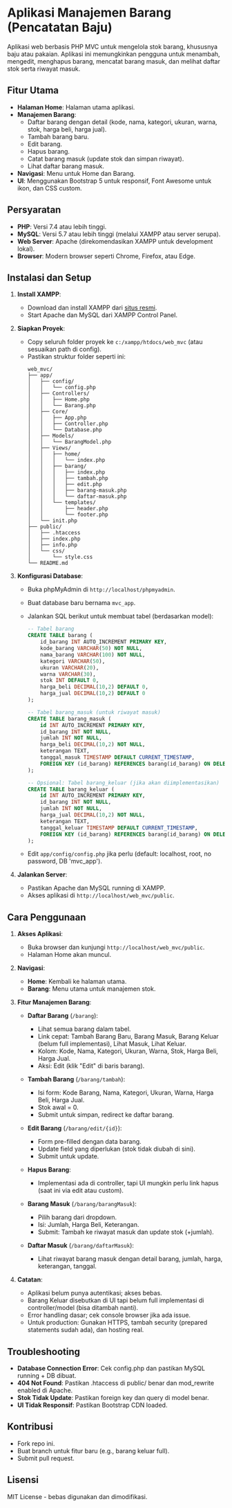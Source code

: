 # Aplikasi Manajemen Barang (Pencatatan Baju)

Aplikasi web berbasis PHP MVC untuk mengelola stok barang, khususnya baju atau pakaian. Aplikasi ini memungkinkan pengguna untuk menambah, mengedit, menghapus barang, mencatat barang masuk, dan melihat daftar stok serta riwayat masuk.

## Fitur Utama
- **Halaman Home**: Halaman utama aplikasi.
- **Manajemen Barang**:
  - Daftar barang dengan detail (kode, nama, kategori, ukuran, warna, stok, harga beli, harga jual).
  - Tambah barang baru.
  - Edit barang.
  - Hapus barang.
  - Catat barang masuk (update stok dan simpan riwayat).
  - Lihat daftar barang masuk.
- **Navigasi**: Menu untuk Home dan Barang.
- **UI**: Menggunakan Bootstrap 5 untuk responsif, Font Awesome untuk ikon, dan CSS custom.

## Persyaratan
- **PHP**: Versi 7.4 atau lebih tinggi.
- **MySQL**: Versi 5.7 atau lebih tinggi (melalui XAMPP atau server serupa).
- **Web Server**: Apache (direkomendasikan XAMPP untuk development lokal).
- **Browser**: Modern browser seperti Chrome, Firefox, atau Edge.

## Instalasi dan Setup
1. **Install XAMPP**:
   - Download dan install XAMPP dari [situs resmi](https://www.apachefriends.org/).
   - Start Apache dan MySQL dari XAMPP Control Panel.

2. **Siapkan Proyek**:
   - Copy seluruh folder proyek ke `c:/xampp/htdocs/web_mvc` (atau sesuaikan path di config).
   - Pastikan struktur folder seperti ini:
     ```
     web_mvc/
     ├── app/
     │   ├── config/
     │   │   └── config.php
     │   ├── Controllers/
     │   │   ├── Home.php
     │   │   └── Barang.php
     │   ├── Core/
     │   │   ├── App.php
     │   │   ├── Controller.php
     │   │   └── Database.php
     │   ├── Models/
     │   │   └── BarangModel.php
     │   ├── Views/
     │   │   ├── home/
     │   │   │   └── index.php
     │   │   ├── barang/
     │   │   │   ├── index.php
     │   │   │   ├── tambah.php
     │   │   │   ├── edit.php
     │   │   │   ├── barang-masuk.php
     │   │   │   └── daftar-masuk.php
     │   │   └── templates/
     │   │       ├── header.php
     │   │       └── footer.php
     │   └── init.php
     ├── public/
     │   ├── .htaccess
     │   ├── index.php
     │   ├── info.php
     │   └── css/
     │       └── style.css
     └── README.md
     ```

3. **Konfigurasi Database**:
   - Buka phpMyAdmin di `http://localhost/phpmyadmin`.
   - Buat database baru bernama `mvc_app`.
   - Jalankan SQL berikut untuk membuat tabel (berdasarkan model):

     ```sql
     -- Tabel barang
     CREATE TABLE barang (
         id_barang INT AUTO_INCREMENT PRIMARY KEY,
         kode_barang VARCHAR(50) NOT NULL,
         nama_barang VARCHAR(100) NOT NULL,
         kategori VARCHAR(50),
         ukuran VARCHAR(20),
         warna VARCHAR(30),
         stok INT DEFAULT 0,
         harga_beli DECIMAL(10,2) DEFAULT 0,
         harga_jual DECIMAL(10,2) DEFAULT 0
     );

     -- Tabel barang_masuk (untuk riwayat masuk)
     CREATE TABLE barang_masuk (
         id INT AUTO_INCREMENT PRIMARY KEY,
         id_barang INT NOT NULL,
         jumlah INT NOT NULL,
         harga_beli DECIMAL(10,2) NOT NULL,
         keterangan TEXT,
         tanggal_masuk TIMESTAMP DEFAULT CURRENT_TIMESTAMP,
         FOREIGN KEY (id_barang) REFERENCES barang(id_barang) ON DELETE CASCADE
     );

     -- Opsional: Tabel barang_keluar (jika akan diimplementasikan)
     CREATE TABLE barang_keluar (
         id INT AUTO_INCREMENT PRIMARY KEY,
         id_barang INT NOT NULL,
         jumlah INT NOT NULL,
         harga_jual DECIMAL(10,2) NOT NULL,
         keterangan TEXT,
         tanggal_keluar TIMESTAMP DEFAULT CURRENT_TIMESTAMP,
         FOREIGN KEY (id_barang) REFERENCES barang(id_barang) ON DELETE CASCADE
     );
     ```

   - Edit `app/config/config.php` jika perlu (default: localhost, root, no password, DB 'mvc_app').

4. **Jalankan Server**:
   - Pastikan Apache dan MySQL running di XAMPP.
   - Akses aplikasi di `http://localhost/web_mvc/public`.

## Cara Penggunaan
1. **Akses Aplikasi**:
   - Buka browser dan kunjungi `http://localhost/web_mvc/public`.
   - Halaman Home akan muncul.

2. **Navigasi**:
   - **Home**: Kembali ke halaman utama.
   - **Barang**: Menu utama untuk manajemen stok.

3. **Fitur Manajemen Barang**:
   - **Daftar Barang** (`/barang`):
     - Lihat semua barang dalam tabel.
     - Link cepat: Tambah Barang Baru, Barang Masuk, Barang Keluar (belum full implementasi), Lihat Masuk, Lihat Keluar.
     - Kolom: Kode, Nama, Kategori, Ukuran, Warna, Stok, Harga Beli, Harga Jual.
     - Aksi: Edit (klik "Edit" di baris barang).

   - **Tambah Barang** (`/barang/tambah`):
     - Isi form: Kode Barang, Nama, Kategori, Ukuran, Warna, Harga Beli, Harga Jual.
     - Stok awal = 0.
     - Submit untuk simpan, redirect ke daftar barang.

   - **Edit Barang** (`/barang/edit/{id}`):
     - Form pre-filled dengan data barang.
     - Update field yang diperlukan (stok tidak diubah di sini).
     - Submit untuk update.

   - **Hapus Barang**:
     - Implementasi ada di controller, tapi UI mungkin perlu link hapus (saat ini via edit atau custom).

   - **Barang Masuk** (`/barang/barangMasuk`):
     - Pilih barang dari dropdown.
     - Isi: Jumlah, Harga Beli, Keterangan.
     - Submit: Tambah ke riwayat masuk dan update stok (+jumlah).

   - **Daftar Masuk** (`/barang/daftarMasuk`):
     - Lihat riwayat barang masuk dengan detail barang, jumlah, harga, keterangan, tanggal.

4. **Catatan**:
   - Aplikasi belum punya autentikasi; akses bebas.
   - Barang Keluar disebutkan di UI tapi belum full implementasi di controller/model (bisa ditambah nanti).
   - Error handling dasar; cek console browser jika ada issue.
   - Untuk production: Gunakan HTTPS, tambah security (prepared statements sudah ada), dan hosting real.

## Troubleshooting
- **Database Connection Error**: Cek config.php dan pastikan MySQL running + DB dibuat.
- **404 Not Found**: Pastikan .htaccess di public/ benar dan mod_rewrite enabled di Apache.
- **Stok Tidak Update**: Pastikan foreign key dan query di model benar.
- **UI Tidak Responsif**: Pastikan Bootstrap CDN loaded.

## Kontribusi
- Fork repo ini.
- Buat branch untuk fitur baru (e.g., barang keluar full).
- Submit pull request.

## Lisensi
MIT License - bebas digunakan dan dimodifikasi.


